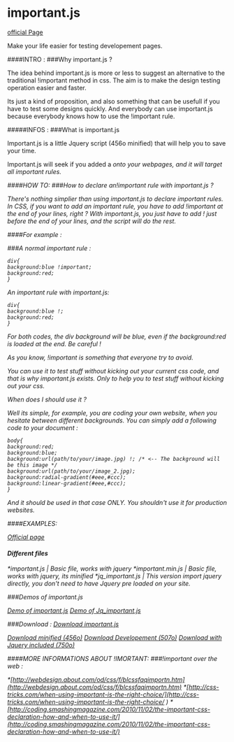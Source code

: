 important.js
============
[official Page](http://sandbox.lucasbonomi.com/important.js/)

Make your life easier for testing developement pages. 

####INTRO :
###Why important.js ?

The idea behind important.js is more or less to suggest an alternative to the traditional !important method in css. The aim is to make the design testing operation easier and faster.

Its just a kind of proposition, and also something that can be usefull if you have to test some designs quickly. And everybody can use important.js because everybody knows how to use the !important rule.

#####INFOS :
###What is important.js

Important.js is a little Jquery script (456o minified) that will help you to save your time.

Important.js will seek if you added a *<style id="important">*  </style> onto your webpages, and it will target all important rules.

####HOW TO:
###How to declare an!important rule with important.js ?

There's nothing simplier than using important.js to declare important rules. In CSS, if you want to add an important rule, you have to add !important at the end of your lines, right ? 
With important.js, you just have to add ! just before the end of your lines, and the script will do the rest.

####For example :

###A normal important rule :

    div{ 
    background:blue !important;
    background:red;
    }
                            
 An important rule with important.js:

    div{ 
    background:blue !;
    background:red;
    }
                            
For both codes, the div background will be blue, even if the background:red is loaded at the end.
Be careful !

As you know, !important is something that everyone try to avoid.

You can use it to test stuff without kicking out your current css code, and that is why important.js exists. Only to help you to test stuff without kicking out your css.

When does I should use it ?

Well its simple, for example, you are coding your own website, when you hesitate between different backgrounds. You can simply add a following code to your document :

    body{
    background:red;
    background:blue;
    background:url(path/to/your/image.jpg) !; /* <-- The background will be this image */
    background:url(path/to/your/image_2.jpg);
    background:radial-gradient(#eee,#ccc);
    background:linear-gradient(#eee,#ccc);
    }

                        
And it should be used in that case ONLY. You shouldn't use it for production websites.

####EXAMPLES:

[Official page](http://sandbox.lucasbonomi.com/important.js/)

#### Different files
*important.js | Basic file, works with jquery
*important.min.js | Basic file, works with jquery, its minified
*jq_important.js | This version import jquery directly, you don't need to have Jquery pre loaded on your site.


###Demos of important.js

[Demo of important.js]()  [Demo of Jq_important.js]()

###Download :
[Download important.js]()

[Download minified (456o)]() [Download Developement (507o)]()  [Download with Jquery included (750o)]()


####MORE INFORMATIONS ABOUT !IMORTANT:
###!important over the web :

*[http://webdesign.about.com/od/css/f/blcssfaqimportn.htm](http://webdesign.about.com/od/css/f/blcssfaqimportn.htm)
*[http://css-tricks.com/when-using-important-is-the-right-choice/](http://css-tricks.com/when-using-important-is-the-right-choice/ )
*[http://coding.smashingmagazine.com/2010/11/02/the-important-css-declaration-how-and-when-to-use-it/](http://coding.smashingmagazine.com/2010/11/02/the-important-css-declaration-how-and-when-to-use-it/)


